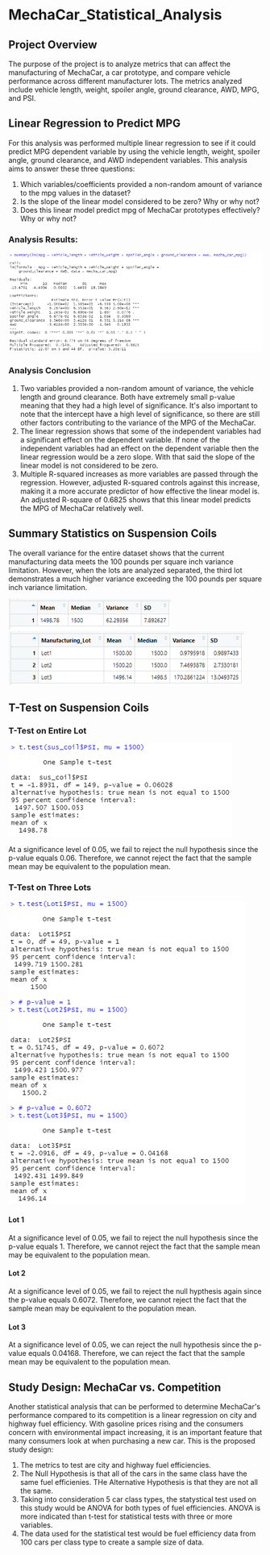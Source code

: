 # MechaCar_Statistical_Analysis

## Project Overview

The purpose of the project is to analyze metrics that can affect the manufacturing of MechaCar, a car prototype, and compare vehicle performance across different manufacturer lots. The metrics analyzed include vehicle length, weight, spoiler angle, ground clearance, AWD, MPG, and PSI.

## Linear Regression to Predict MPG

For this analysis was performed multiple linear regression to see if it could predict MPG dependent variable by using the vehicle length, weight, spoiler angle, ground clearance, and AWD independent variables. This analysis aims to answer these three questions:

1. Which variables/coefficients provided a non-random amount of variance to the mpg values in the dataset?
2. Is the slope of the linear model considered to be zero? Why or why not?
3. Does this linear model predict mpg of MechaCar prototypes effectively? Why or why not?

### Analysis Results:

![Linear Regression](https://github.com/carolineshipley/MechaCar_Statistical_Analysis/blob/main/Resources/linear_regression_summary.PNG)

### Analysis Conclusion

1. Two variables provided a non-random amount of variance, the vehicle length and ground clearance. Both have extremely small p-value meaning that they had a high level of significance. It's also important to note that the intercept have a high level of significance, so there are still other factors contributing to the variance of the MPG of the MechaCar.
2. The linear regression shows that some of the independent variables had a significant effect on the dependent variable. If none of the independent variables had an effect on the dependent variable then the linear regression would be a zero slope. With that said the slope of the linear model is not considered to be zero.
3. Multiple R-squared increases as more variables are passed through the regression. However, adjusted R-squared controls against this increase, making it a more accurate predictor of how effective the linear model is. An adjusted R-square of 0.6825 shows that this linear model predicts the MPG of MechaCar relatively well.


## Summary Statistics on Suspension Coils

The overall variance for the entire dataset shows that the current manufacturing data meets the 100 pounds per square inch variance limitation. However, when the lots are analyzed separated, the third lot demonstrates a much higher variance exceeding the 100 pounds per square inch variance limitation.

![total_summary_table](https://github.com/carolineshipley/MechaCar_Statistical_Analysis/blob/main/Resources/total_summary_table.PNG)
![lot_summary_table](https://github.com/carolineshipley/MechaCar_Statistical_Analysis/blob/main/Resources/lot_summary_table.PNG)

## T-Test on Suspension Coils

### T-Test on Entire Lot

![t_test](https://github.com/carolineshipley/MechaCar_Statistical_Analysis/blob/main/Resources/t_test.PNG)

At a significance level of 0.05, we fail to reject the null hypothesis since the p-value equals 0.06. Therefore, we cannot reject the fact that the sample mean may be equivalent to the population mean. 



### T-Test on Three Lots

![lots_t_test](https://github.com/carolineshipley/MechaCar_Statistical_Analysis/blob/main/Resources/lots_t_test.PNG)

#### Lot 1
At a significance level of 0.05, we fail to reject the null hypothesis since the p-value equals 1. Therefore, we cannot reject the fact that the sample mean may be equivalent to the population mean. 

#### Lot 2
At a significance level of 0.05, we fail to reject the null hypthesis again since the p-value equals 0.6072. Therefore, we cannot reject the fact that the sample mean may be equivalent to the population mean. 

#### Lot 3
At a significance level of 0.05, we can reject the null hypothesis since the p-value equals 0.04168. Therefore, we can reject the fact that the sample mean may be equivalent to the population mean. 


## Study Design: MechaCar vs. Competition
Another statistical analysis that can be performed to determine MechaCar's performance compared to its competition is a linear regression on city and highway fuel efficiency. With gasoline prices rising and the consumers concern with environmental impact increasing, it is an important feature that many consumers look at when purchasing a new car. This is the proposed study design:

1. The metrics to test are city and highway fuel efficiencies.
2. The Null Hypothesis is that all of the cars in the same class have the same fuel efficienies. THe Alternative Hypothesis is that they are not all the same.
3. Taking into consideration 5 car class types, the statystical test used on this study would be ANOVA for both types of fuel efficiencies. ANOVA is more indicated than t-test for statistical tests with three or more variables.
4. The data used for the statistical test would be fuel efficiency data from 100 cars per class type to create a sample size of data.
